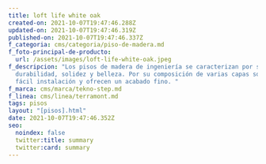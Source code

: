 ```yaml
---
title: loft life white oak
created-on: 2021-10-07T19:47:46.288Z
updated-on: 2021-10-07T19:47:46.319Z
published-on: 2021-10-07T19:47:46.337Z
f_categoria: cms/categoria/piso-de-madera.md
f_foto-principal-de-producto:
  url: /assets/images/loft-life-white-oak.jpeg
f_descripcion: "Los pisos de madera de ingeniería se caracterizan por su
  durabilidad, solidez y belleza. Por su composición de varias capas son de
  fácil instalación y ofrecen un acabado fino. "
f_marca: cms/marca/tekno-step.md
f_linea: cms/linea/terramont.md
tags: pisos
layout: "[pisos].html"
date: 2021-10-07T19:47:46.352Z
seo:
  noindex: false
  twitter:title: summary
  twitter:card: summary
---
```

